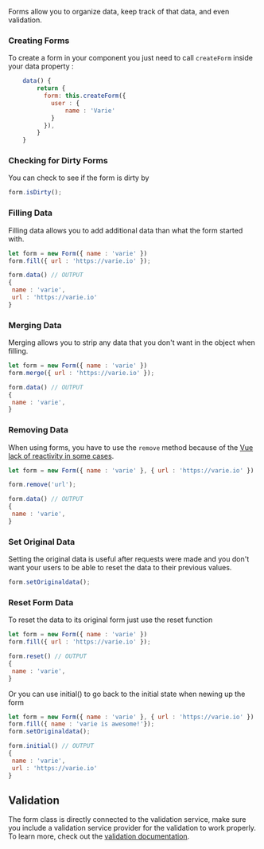 Forms allow you to organize data, keep track of that data, and even validation.

### Creating Forms

To create a form in your component you just need to call `createForm` inside your data property :

```js
    data() {
        return {
          form: this.createForm({
            user : {
                name : 'Varie'
            }
          }),
        }
    }
```

### Checking for Dirty Forms

You can check to see if the form is dirty by

```js
form.isDirty();
```

### Filling Data

Filling data allows you to add additional data than what the form started with.

```js
let form = new Form({ name : 'varie' })
form.fill({ url : 'https://varie.io' });

form.data() // OUTPUT
{
 name : 'varie',
 url : 'https://varie.io'
}
```

### Merging Data

Merging allows you to strip any data that you don't want in the object when filling.

```js
let form = new Form({ name : 'varie' })
form.merge({ url : 'https://varie.io' });

form.data() // OUTPUT
{
 name : 'varie',
}
```

### Removing Data

When using forms, you have to use the `remove` method because of the [Vue lack of reactivity
in some cases](https://vuejs.org/v2/guide/reactivity.html).

```js
let form = new Form({ name : 'varie' }, { url : 'https://varie.io' })

form.remove('url');

form.data() // OUTPUT
{
 name : 'varie',
}
```

### Set Original Data

Setting the original data is useful after requests were made and you don't want your users to be able to reset the data to
their previous values.

```js
form.setOriginaldata();
```

### Reset Form Data

To reset the data to its original form just use the reset function

```js
let form = new Form({ name : 'varie' })
form.fill({ url : 'https://varie.io' });

form.reset() // OUTPUT
{
 name : 'varie',
}
```

Or you can use initial() to go back to the initial state when newing up the form

```js
let form = new Form({ name : 'varie' }, { url : 'https://varie.io' })
form.fill({ name : 'varie is awesome!'});
form.setOriginaldata();

form.initial() // OUTPUT
{
 name : 'varie',
 url : 'https://varie.io'
}
```

## Validation

The form class is directly connected to the validation service, make sure you include a validation service provider
for the validation to work properly. To learn more, check out the [validation documentation](/docs/{{version}}/validation).
